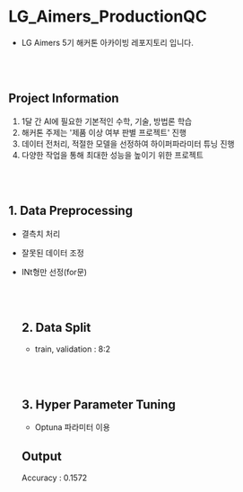 # LG_Aimers_ProductionQC
- LG Aimers 5기 해커톤 아카이빙 레포지토리 입니다.

</br></br>
## Project Information
1. 1달 간 AI에 필요한 기본적인 수학, 기술, 방법론 학습
2. 해커톤 주제는 '제품 이상 여부 판별 프로젝트' 진행
3. 데이터 전처리, 적절한 모델을 선정하여 하이퍼파라미터 튜닝 진행
4. 다양한 작업을 통해 최대한 성능을 높이기 위한 프로젝트

</br></br>
## 1. Data Preprocessing
- 결측치 처리
- 잘못된 데이터 조정
- INt형만 선정(for문)

  </br></br>
  ## 2. Data Split
  - train, validation : 8:2
 
  </br></br>
  ## 3. Hyper Parameter Tuning
  - Optuna 파라미터 이용

  ## Output
  Accuracy : 0.1572
